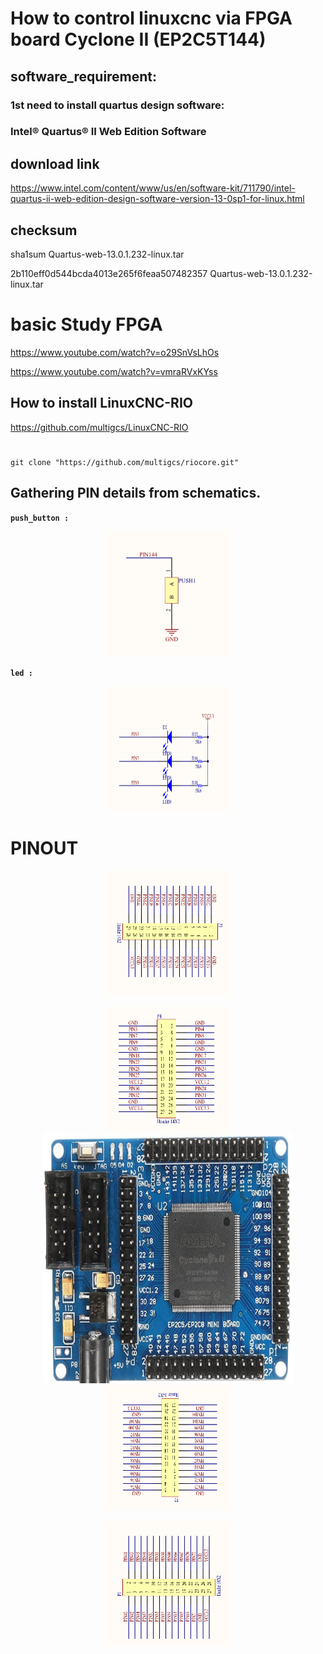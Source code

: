 # How to control linuxcnc via FPGA board Cyclone II (EP2C5T144)

## software_requirement:

### 1st need to install quartus design software:

### Intel® Quartus® II Web Edition Software


## download link

https://www.intel.com/content/www/us/en/software-kit/711790/intel-quartus-ii-web-edition-design-software-version-13-0sp1-for-linux.html


## checksum

sha1sum Quartus-web-13.0.1.232-linux.tar

2b110eff0d544bcda4013e265f6feaa507482357  Quartus-web-13.0.1.232-linux.tar


# basic Study FPGA

https://www.youtube.com/watch?v=o29SnVsLhOs

https://www.youtube.com/watch?v=vmraRVxKYss



## How to install LinuxCNC-RIO

https://github.com/multigcs/LinuxCNC-RIO



#
```
git clone "https://github.com/multigcs/riocore.git"
```






## Gathering PIN details from schematics.

**`push_button :`**

<p align="center">
  <img width="200" height="200" src="png/EP2C5T144/push_button.png">
</p>


**`led :`**

<p align="center">
  <img width="200" height="200" src="png/EP2C5T144/led.png">
</p>



# PINOUT



<p align="center">
  <img src="png/EP2C5T144/T.png" width="200" height="200">
</p>

<p align="center">
  <img src="png/EP2C5T144/L.png" width="200" height="200">
  <img src="png/EP2C5T144/EP2C5T144.jpg" width="400" height="400">
  <img src="png/EP2C5T144/R.png" width="200" height="200">
</p>

<p align="center">
  <img src="png/EP2C5T144/D.png" width="200" height="200">
</p>











